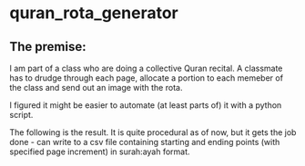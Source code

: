 # quran_rota_generator 

## The premise:

I am part of a class who are doing a collective Quran recital. A classmate has to drudge through each page, allocate a portion to each memeber of the class and send out an image with the rota.

I figured it might be easier to automate (at least parts of) it with a python script.

The following is the result. It is quite procedural as of now, but it gets the job done - can write to a csv file containing starting and ending points (with specified page increment) in surah:ayah format.